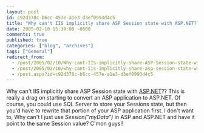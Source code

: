 ```yaml
---
layout: post
id: c92d378c-b6cc-457e-a1e3-d3ef0993d4c5
title: "Why can't IIS implicitly share ASP Session state with ASP.NET??"
date: 2005-02-10 15:39:00 -0600
comments: true
published: true
categories: ["blog", "archives"]
tags: ["General"]
redirect_from: 
  - /post/2005/02/10/Why-cant-IIS-implicitly-share-ASP-Session-state-with-ASPNET
  - /post/2005/02/10/why-cant-iis-implicitly-share-asp-session-state-with-aspnet
  - /post.aspx?id=c92d378c-b6cc-457e-a1e3-d3ef0993d4c5
---
```

<!-- more -->
Why can't IIS implicitly share ASP Session state with <a title="ASP.NET" href="http://asp.net" target="_blank">ASP.NET</a>?? This is really a drag on starting to&nbsp;convert an ASP application to ASP.NET. Of course, you could use SQL Server to store your Sessions state, but then you'd have to rewrite that portion of your ASP application first. I don't want to, Why can't I just use <EM>Session(&#8221;myData&#8221;) </EM>in ASP and ASP.NET and have it point to the same Session value? C'mon guys!!
